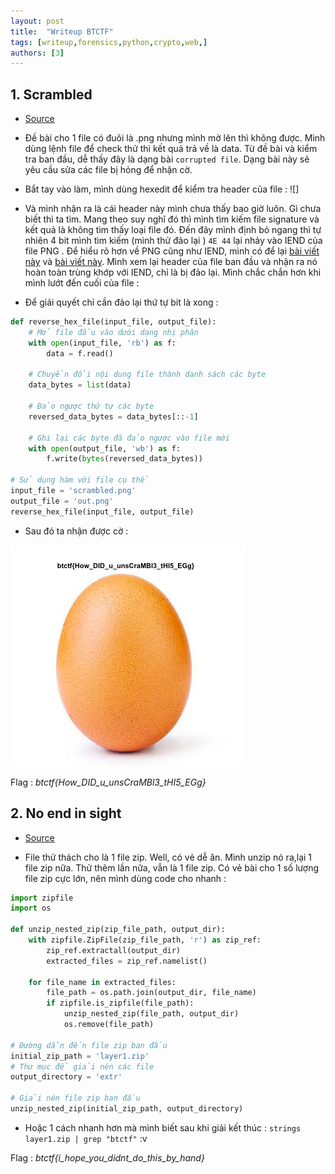 ```yaml
---
layout: post
title:  "Writeup BTCTF"
tags: [writeup,forensics,python,crypto,web,]
authors: [3]
---
```


## 1. Scrambled 

- [Source](/assets/challenge%20files/BTCTF/Forensics/scrambled/scrambled.png)

- Đề bài cho 1 file có đuôi là .png nhưng mình mở lên thì không được. Mình dùng lệnh file để check thử thì kết quả trả về là data. Từ đề bài và kiểm tra ban đầu, dễ thấy đây là dạng bài ```corrupted file```. Dạng bài này sẽ yêu cầu sửa các file bị hỏng để nhận cờ. 
- Bắt tay vào làm, mình dùng hexedit để kiểm tra header của file : 
![]
- Và mình nhận ra là cái header này mình chưa thấy bao giờ luôn. Gì chưa biết thì ta tìm. Mang theo suy nghĩ đó thì mình tìm kiếm file signature và kết quả là không tìm thấy loại file đó. Đến đây mình định bỏ ngang thì tự nhiên 4 bit mình tìm kiếm (mình thử đảo lại ) ```4E 44``` lại nhảy vào IEND của file PNG . Để hiểu rõ hơn về PNG cũng như IEND, mình có để lại [bài viết này](https://en.wikipedia.org/wiki/PNG) và [bài viết này](https://stackoverflow.com/questions/30550346/understanding-image-its-hex-values). Mình xem lại header của file ban đầu và nhận ra nó hoàn toàn trùng khớp với IEND, chỉ là bị đảo lại. Mình chắc chắn hơn khi mình lướt đến cuối của file :
![]()
- Để giải quyết chỉ cần đảo lại thứ tự bit là xong : 

```python
def reverse_hex_file(input_file, output_file):
    # Mở file đầu vào dưới dạng nhị phân
    with open(input_file, 'rb') as f:
        data = f.read()

    # Chuyển đổi nội dung file thành danh sách các byte
    data_bytes = list(data)

    # Đảo ngược thứ tự các byte
    reversed_data_bytes = data_bytes[::-1]

    # Ghi lại các byte đã đảo ngược vào file mới
    with open(output_file, 'wb') as f:
        f.write(bytes(reversed_data_bytes))

# Sử dụng hàm với file cụ thể
input_file = 'scrambled.png'
output_file = 'out.png'
reverse_hex_file(input_file, output_file)
```

- Sau đó ta nhận được cờ : 

![Smile](/assets/challenge%20files/BTCTF/Forensics/scrambled/out.png)

Flag : 
*btctf{How_DID_u_unsCraMBl3_tHI5_EGg}*

## 2. No end in sight

- [Source](/assets/challenge%20files/BTCTF/Forensics/No%20end%20in%20sight/layer1.zip) 

- File thử thách cho là 1 file zip. Well, có vẻ dễ ăn. Mình unzip nó ra,lại 1 file zip nữa. Thử thêm lần nữa, vẫn là 1 file zip. Có vẻ bài cho 1 số lượng file zip cực lớn, nên mình dùng code cho nhanh : 

```python 
import zipfile
import os

def unzip_nested_zip(zip_file_path, output_dir):
    with zipfile.ZipFile(zip_file_path, 'r') as zip_ref:
        zip_ref.extractall(output_dir)
        extracted_files = zip_ref.namelist()
    
    for file_name in extracted_files:
        file_path = os.path.join(output_dir, file_name)
        if zipfile.is_zipfile(file_path):
            unzip_nested_zip(file_path, output_dir)
            os.remove(file_path)

# Đường dẫn đến file zip ban đầu
initial_zip_path = 'layer1.zip'
# Thư mục để giải nén các file
output_directory = 'extr'

# Giải nén file zip ban đầu
unzip_nested_zip(initial_zip_path, output_directory)
```

- Hoặc 1 cách nhanh hơn mà mình biết sau khi giải kết thúc : ```strings layer1.zip | grep "btctf"``` :v

Flag : *btctf{i_hope_you_didnt_do_this_by_hand}*